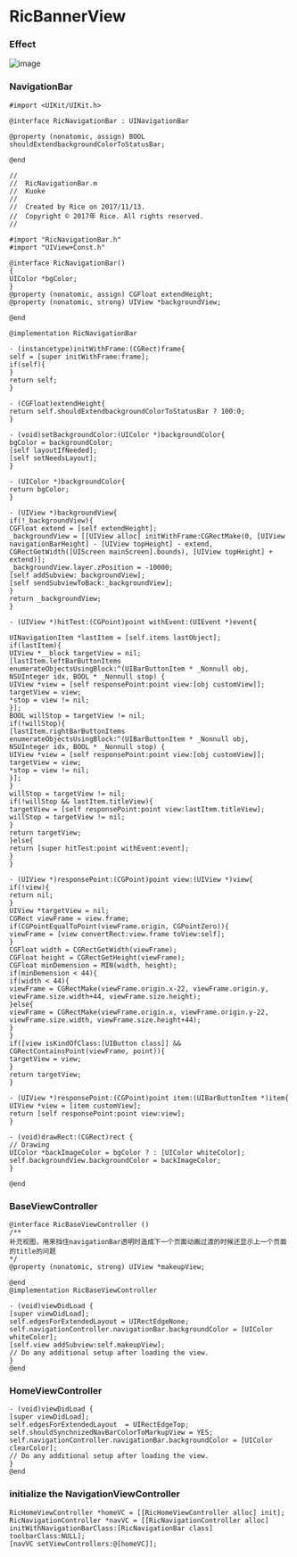 # RicBannerView
### Effect

![image](https://github.com/zLihuan/RicNavigationDemo/blob/master/DEMO.gif)

### NavigationBar
    #import <UIKit/UIKit.h>

    @interface RicNavigationBar : UINavigationBar

    @property (nonatomic, assign) BOOL shouldExtendbackgroundColorToStatusBar;

    @end

    //
    //  RicNavigationBar.m
    //  Kuoke
    //
    //  Created by Rice on 2017/11/13.
    //  Copyright © 2017年 Rice. All rights reserved.
    //

    #import "RicNavigationBar.h"
    #import "UIView+Const.h"

    @interface RicNavigationBar()
    {
    UIColor *bgColor;
    }
    @property (nonatomic, assign) CGFloat extendHeight;
    @property (nonatomic, strong) UIView *backgroundView;

    @end

    @implementation RicNavigationBar

    - (instancetype)initWithFrame:(CGRect)frame{
    self = [super initWithFrame:frame];
    if(self){
    }
    return self;
    }

    - (CGFloat)extendHeight{
    return self.shouldExtendbackgroundColorToStatusBar ? 100:0;
    }

    - (void)setBackgroundColor:(UIColor *)backgroundColor{
    bgColor = backgroundColor;
    [self layoutIfNeeded];
    [self setNeedsLayout];
    }

    - (UIColor *)backgroundColor{
    return bgColor;
    }

    - (UIView *)backgroundView{
    if(!_backgroundView){
    CGFloat extend = [self extendHeight];
    _backgroundView = [[UIView alloc] initWithFrame:CGRectMake(0, [UIView navigationBarHeight] - [UIView topHeight] - extend, CGRectGetWidth([UIScreen mainScreen].bounds), [UIView topHeight] + extend)];
    _backgroundView.layer.zPosition = -10000;
    [self addSubview:_backgroundView];
    [self sendSubviewToBack:_backgroundView];
    }
    return _backgroundView;
    }

    - (UIView *)hitTest:(CGPoint)point withEvent:(UIEvent *)event{

    UINavigationItem *lastItem = [self.items lastObject];
    if(lastItem){
    UIView *__block targetView = nil;
    [lastItem.leftBarButtonItems enumerateObjectsUsingBlock:^(UIBarButtonItem * _Nonnull obj, NSUInteger idx, BOOL * _Nonnull stop) {
    UIView *view = [self responsePoint:point view:[obj customView]];
    targetView = view;
    *stop = view != nil;
    }];
    BOOL willStop = targetView != nil;
    if(!willStop){
    [lastItem.rightBarButtonItems enumerateObjectsUsingBlock:^(UIBarButtonItem * _Nonnull obj, NSUInteger idx, BOOL * _Nonnull stop) {
    UIView *view = [self responsePoint:point view:[obj customView]];
    targetView = view;
    *stop = view != nil;
    }];
    }
    willStop = targetView != nil;
    if(!willStop && lastItem.titleView){
    targetView = [self responsePoint:point view:lastItem.titleView];
    willStop = targetView != nil;
    }
    return targetView;
    }else{
    return [super hitTest:point withEvent:event];
    }
    }

    - (UIView *)responsePoint:(CGPoint)point view:(UIView *)view{
    if(!view){
    return nil;
    }
    UIView *targetView = nil;
    CGRect viewFrame = view.frame;
    if(CGPointEqualToPoint(viewFrame.origin, CGPointZero)){
    viewFrame = [view convertRect:view.frame toView:self];
    }
    CGFloat width = CGRectGetWidth(viewFrame);
    CGFloat height = CGRectGetHeight(viewFrame);
    CGFloat minDemension = MIN(width, height);
    if(minDemension < 44){
    if(width < 44){
    viewFrame = CGRectMake(viewFrame.origin.x-22, viewFrame.origin.y, viewFrame.size.width+44, viewFrame.size.height);
    }else{
    viewFrame = CGRectMake(viewFrame.origin.x, viewFrame.origin.y-22, viewFrame.size.width, viewFrame.size.height+44);
    }
    }
    if([view isKindOfClass:[UIButton class]] && CGRectContainsPoint(viewFrame, point)){
    targetView = view;
    }
    return targetView;
    }

    - (UIView *)responsePoint:(CGPoint)point item:(UIBarButtonItem *)item{
    UIView *view = [item customView];
    return [self responsePoint:point view:view];
    }

    - (void)drawRect:(CGRect)rect {
    // Drawing
    UIColor *backImageColor = bgColor ? : [UIColor whiteColor];
    self.backgroundView.backgroundColor = backImageColor;
    }

    @end
    
### BaseViewController

    @interface RicBaseViewController ()
    /**
    补充视图，用来挡住navigationBar透明时造成下一个页面动画过渡的时候还显示上一个页面的title的问题
    */
    @property (nonatomic, strong) UIView *makeupView;

    @end
    @implementation RicBaseViewController
    
    - (void)viewDidLoad {
    [super viewDidLoad];
    self.edgesForExtendedLayout = UIRectEdgeNone;
    self.navigationController.navigationBar.backgroundColor = [UIColor whiteColor];
    [self.view addSubview:self.makeupView];
    // Do any additional setup after loading the view.
    }
    @end
    
### HomeViewController

    - (void)viewDidLoad {
    [super viewDidLoad];
    self.edgesForExtendedLayout  = UIRectEdgeTop;
    self.shouldSynchnizedNavBarColorToMarkupView = YES;
    self.navigationController.navigationBar.backgroundColor = [UIColor clearColor];
    // Do any additional setup after loading the view.
    }
    @end

### initialize the NavigationViewController

    RicHomeViewController *homeVC = [[RicHomeViewController alloc] init];
    RicNavigationController *navVC = [[RicNavigationController alloc] initWithNavigationBarClass:[RicNavigationBar class] toolbarClass:NULL];
    [navVC setViewControllers:@[homeVC]];

